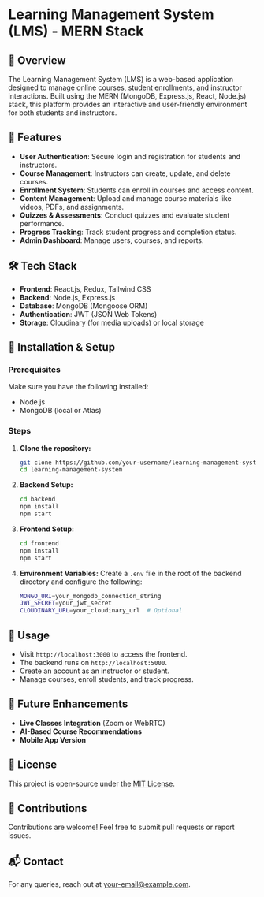 # Learning Management System (LMS) - MERN Stack

## 📌 Overview
The Learning Management System (LMS) is a web-based application designed to manage online courses, student enrollments, and instructor interactions. Built using the MERN (MongoDB, Express.js, React, Node.js) stack, this platform provides an interactive and user-friendly environment for both students and instructors.

## 🚀 Features
- **User Authentication**: Secure login and registration for students and instructors.
- **Course Management**: Instructors can create, update, and delete courses.
- **Enrollment System**: Students can enroll in courses and access content.
- **Content Management**: Upload and manage course materials like videos, PDFs, and assignments.
- **Quizzes & Assessments**: Conduct quizzes and evaluate student performance.
- **Progress Tracking**: Track student progress and completion status.
- **Admin Dashboard**: Manage users, courses, and reports.

## 🛠️ Tech Stack
- **Frontend**: React.js, Redux, Tailwind CSS
- **Backend**: Node.js, Express.js
- **Database**: MongoDB (Mongoose ORM)
- **Authentication**: JWT (JSON Web Tokens)
- **Storage**: Cloudinary (for media uploads) or local storage

## 📂 Installation & Setup

### Prerequisites
Make sure you have the following installed:
- Node.js
- MongoDB (local or Atlas)

### Steps
1. **Clone the repository:**
   ```sh
   git clone https://github.com/your-username/learning-management-system.git
   cd learning-management-system
   ```

2. **Backend Setup:**
   ```sh
   cd backend
   npm install
   npm start
   ```

3. **Frontend Setup:**
   ```sh
   cd frontend
   npm install
   npm start
   ```

4. **Environment Variables:**
   Create a `.env` file in the root of the backend directory and configure the following:
   ```sh
   MONGO_URI=your_mongodb_connection_string
   JWT_SECRET=your_jwt_secret
   CLOUDINARY_URL=your_cloudinary_url  # Optional
   ```

## 📌 Usage
- Visit `http://localhost:3000` to access the frontend.
- The backend runs on `http://localhost:5000`.
- Create an account as an instructor or student.
- Manage courses, enroll students, and track progress.

## 📌 Future Enhancements
- **Live Classes Integration** (Zoom or WebRTC)
- **AI-Based Course Recommendations**
- **Mobile App Version**

## 📄 License
This project is open-source under the [MIT License](LICENSE).

## 🤝 Contributions
Contributions are welcome! Feel free to submit pull requests or report issues.

## 📬 Contact
For any queries, reach out at [your-email@example.com](mailto:your-email@example.com).

